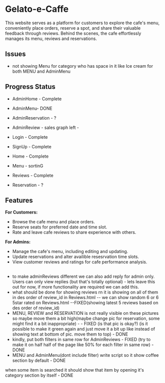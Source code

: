 # Gelato-e-Caffe
This website serves as a platform for customers to explore the cafe's menu, conveniently place orders, reserve a spot, and share their valuable feedback through reviews. Behind the scenes, the cafe effortlessly manages its menu, reviews and reservations.

## Issues
-  not showing Menu for category who has space in it like Ice cream for both MENU and AdminMenu 
  
## Progress Status
- AdminHome - Complete
- AdminMenu- DONE
- AdminReservation - ?
- AdminReview - sales graph left -
  
- Login - Complete
- SignUp - Complete
- Home - Complete
- Menu - sortinG
- Reviews - Complete
- Reservation - ?

## Features

**For Customers:**
- Browse the cafe menu and place orders.
- Reserve seats for preferred date and time slot.
- Rate and leave cafe reviews to share experience with others.

**For Admins:**
- Manage the cafe's menu, including editing and updating.
- Update reservations and alter availible resesrvation time slots.
- View customer reviews and ratings for cafe performance analysis.



##  
- to make adminReviews different we can also add reply for admin only. Users can only view replies (but that's totally optional) - lets leave this out for now, if more functionality are required we can add this.
- what should be done for showing reviews rn it is showing on all of them in des order of review_id in Reviews.html -- we can show random 6 or 6 5star rated on Reviews.html      --FIXED(showing latest 5 reviews based on des order of review_id)
- MENU, REVIEW and RESERVATION is not really visible on these pictures so maybe move them a bit high(maybe change pic for reservation, some might find it a bit inappropriate) -  - FIXED  (is that pic is okay?) (is it possible to make it green again and just move it a bit up like instead of showing text at bottom of pic. move them to top) - DONE
- kindly, put both filters in same row for AdminReviews - FIXED   (try to make it on half half of the page like 50% for each filter in same row) - DONE
- MENU and AdminMenu(dont include filter) write script so it show coffee section by default - DONE
  
when some item is searched it should show that item by opening it's category section by itself - DONE
